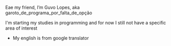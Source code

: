 Eae my friend, I’m Guvo Lopes, aka garoto_de_programa_por_falta_de_opção

I'm starting my studies in programming and for now I still not have a specific area of interest

 - My english is from google translator

<!---
GuvoLopes/GuvoLopes is a ✨ special ✨ repository because its `README.md` (this file) appears on your GitHub profile.
You can click the Preview link to take a look at your changes.
--->
